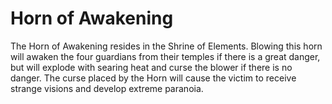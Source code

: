 # Horn of Awakening
The Horn of Awakening resides in the Shrine of Elements. Blowing this horn will awaken the four guardians from their temples if there is a great danger, but will explode with searing heat and curse the blower if there is no danger. The curse placed by the Horn will cause the victim to receive strange visions and develop extreme paranoia.